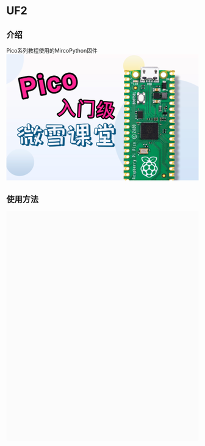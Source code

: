 # UF2
## 介绍
Pico系列教程使用的MircoPython固件
![封面](https://github.com/EngineerWill/Pico_MircoPython_Examples/blob/main/00_UF2/image/cover.jpg)
## 使用方法
![HowToUse](https://github.com/EngineerWill/Pico_MircoPython_Examples/blob/main/00_UF2/image/MicroPython.gif)
